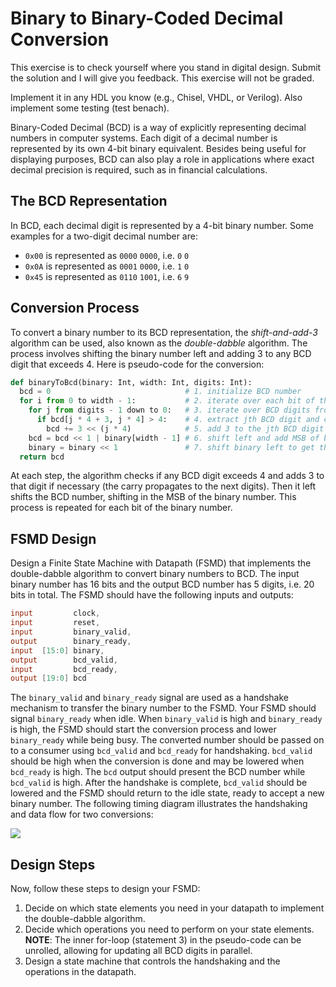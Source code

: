 # Binary to Binary-Coded Decimal Conversion

This exercise is to check yourself where you stand in digital design.
Submit the solution and I will give you feedback. This exercise will not be graded.

Implement it in any HDL you know (e.g., Chisel, VHDL, or Verilog).
Also implement some testing (test benach).

Binary-Coded Decimal (BCD) is a way of explicitly representing decimal numbers in computer 
systems. Each digit of a decimal number is represented by its own 4-bit binary equivalent. 
Besides being useful for displaying purposes, BCD can also play a role in applications 
where exact decimal precision is required, such as in financial calculations.

## The BCD Representation

In BCD, each decimal digit is represented by a 4-bit binary number. Some examples for a 
two-digit decimal number are:

- `0x00` is represented as `0000` `0000`, i.e. `0` `0`
- `0x0A` is represented as `0001` `0000`, i.e. `1` `0`
- `0x45` is represented as `0110` `1001`, i.e. `6` `9`

## Conversion Process

To convert a binary number to its BCD representation, the *shift-and-add-3* algorithm can 
be used, also known as the *double-dabble* algorithm. The process involves shifting the 
binary number left and adding 3 to any BCD digit that exceeds 4. Here is pseudo-code for 
the conversion:

```python
def binaryToBcd(binary: Int, width: Int, digits: Int):
  bcd = 0                              # 1. initialize BCD number
  for i from 0 to width - 1:           # 2. iterate over each bit of the binary number
    for j from digits - 1 down to 0:   # 3. iterate over BCD digits from most to least significant
      if bcd[j * 4 + 3, j * 4] > 4:    # 4. extract jth BCD digit and check if it exceeds 4
        bcd += 3 << (j * 4)            # 5. add 3 to the jth BCD digit
    bcd = bcd << 1 | binary[width - 1] # 6. shift left and add MSB of binary
    binary = binary << 1               # 7. shift binary left to get the next bit at MSB
  return bcd
```

At each step, the algorithm checks if any BCD digit exceeds 4 and adds 3 to that digit 
if necessary (the carry propagates to the next digits). Then it left shifts the BCD 
number, shifting in the MSB of the binary number. This process is repeated for each 
bit of the binary number.

## FSMD Design

Design a Finite State Machine with Datapath (FSMD) that implements the double-dabble 
algorithm to convert binary numbers to BCD. The input binary number has 16 bits and 
the output BCD number has 5 digits, i.e. 20 bits in total. The FSMD should have the 
following inputs and outputs:

```verilog
input         clock,
input         reset,
input         binary_valid,
output        binary_ready,
input  [15:0] binary,
output        bcd_valid,
input         bcd_ready,
output [19:0] bcd
```

The `binary_valid` and `binary_ready` signal are used as a handshake mechanism to 
transfer the binary number to the FSMD. Your FSMD should signal `binary_ready` when 
idle. When `binary_valid` is high and `binary_ready` is high, the FSMD should 
start the conversion process and lower `binary_ready` while being busy. The converted 
number should be passed on to a consumer using `bcd_valid` and `bcd_ready` for handshaking. `bcd_valid` should be high when the conversion is done and may be lowered when `bcd_ready` is high. The `bcd` output should present the BCD number while `bcd_valid` is high. After the handshake is complete, `bcd_valid` should be lowered and the FSMD should return to the idle state, ready to accept a new binary number. The following timing diagram illustrates the handshaking and data flow for two conversions:

<img src="https://svg.wavedrom.com/{ 'signal': [{ 'name': 'clk',        'wave': 'p...............' },{ 'name': 'reset',      'wave': '10..............' },{ 'name': 'binary_valid','wave':'x0101|....0|....' },{ 'name': 'binary_ready','wave':'x1.0.|...10|....' },{ 'name': 'binary[15:0]','wave':'x.5x5|...x.|....', 'data':['0xAA','0x24'] },{ 'name': 'bcd_valid',   'wave':'0....|1..0.|..10' },{ 'name': 'bcd_ready',   'wave':'0....|..10.|1..0' },{ 'name': 'bcd[19:0]',   'wave':'x....|4..x.|..4x', 'data':['0x170','0x36'] }]}"/>

## Design Steps

Now, follow these steps to design your FSMD:

1. Decide on which state elements you need in your datapath to implement the 
   double-dabble algorithm.
2. Decide which operations you need to perform on your state elements. **NOTE**: The 
   inner for-loop (statement 3) in the pseudo-code can be unrolled, allowing for 
   updating all BCD digits in parallel.
3. Design a state machine that controls the handshaking and the operations in the datapath.

